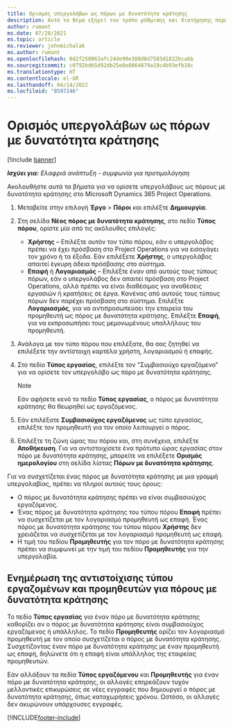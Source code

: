 ```yaml
---
title: Ορισμός υπεργολάβων ως πόρων με δυνατότητα κράτησης
description: Αυτό το θέμα εξηγεί τον τρόπο ρύθμισης και διατήρησης πόρων υπεργολάβων που δημιουργούνται από χρήστες και επαφές στο σύστημα, ώστε να μπορούν να συσχετιστούν με υπεργολαβίες στο Microsoft Dynamics 365 Project Operations.
author: rumant
ms.date: 07/28/2021
ms.topic: article
ms.reviewer: johnmichalak
ms.author: rumant
ms.openlocfilehash: 6d2f250063afc24de99e308d8d7583d1822bcabb
ms.sourcegitcommit: c0792bd65d92db25e0e8864879a19c4b93efb10c
ms.translationtype: HT
ms.contentlocale: el-GR
ms.lasthandoff: 04/14/2022
ms.locfileid: "8597246"
---
```

# <a name="set-up-subcontractors-as-bookable-resources"></a>Ορισμός υπεργολάβων ως πόρων με δυνατότητα κράτησης

[!include [banner](../../includes/dataverse-preview.md)]

_**Ισχύει για:** Ελαφριά ανάπτυξη - συμφωνία για προτιμολόγηση_

Ακολουθήστε αυτά τα βήματα για να ορίσετε υπεργολάβους ως πόρους με δυνατότητα κράτησης στο Microsoft Dynamics 365 Project Operations.

1. Μεταβείτε στην επιλογή **Έργο** \> **Πόροι** και επιλέξτε **Δημιουργία**.
2. Στη σελίδα **Νέος πόρος με δυνατότητα κράτησης**, στο πεδίο **Τύπος πόρου**, ορίστε μία από τις ακόλουθες επιλογές:

    - **Χρήστης** – Επιλέξτε αυτόν τον τύπο πόρου, εάν ο υπεργολάβος πρέπει να έχει πρόσβαση στο Project Operations για να εισαγάγει τον χρόνο ή τα έξοδα. Εάν επιλέξετε **Χρήστης**, ο υπεργολάβος απαιτεί έγκυρη άδεια πρόσβασης στο σύστημα.
    - **Επαφή** ή **Λογαριασμός** – Επιλέξτε έναν από αυτούς τους τύπους πόρων, εάν ο υπεργολάβος δεν απαιτεί πρόσβαση στο Project Operations, αλλά πρέπει να είναι διαθέσιμος για αναθέσεις εργασιών ή κρατήσεις σε έργα. Κανένας από αυτούς τους τύπους πόρων δεν παρέχει πρόσβαση στο σύστημα. Επιλέξτε **Λογαριασμός**, για να αντιπροσωπεύσει την εταιρεία του προμηθευτή ως πόρος με δυνατότητα κράτησης. Επιλέξτε **Επαφή**, για να εκπροσωπήσει τους μεμονωμένους υπαλλήλους του προμηθευτή.

3. Ανάλογα με τον τύπο πόρου που επιλέξατε, θα σας ζητηθεί να επιλέξετε την αντίστοιχη καρτέλα χρήστη, λογαριασμού ή επαφής.
4. Στο πεδίο **Τύπος εργασίας**, επιλέξτε τον "Συμβασιούχο εργαζόμενο" για να ορίσετε τον υπεργολάβο ως πόρο με δυνατότητα κράτησης.

    > [!NOTE]
    > Εάν αφήσετε κενό το πεδίο **Τύπος εργασίας**, ο πόρος με δυνατότητα κράτησης θα θεωρηθεί ως εργαζόμενος.

5. Εάν επιλέξατε **Συμβασιούχος εργαζόμενος** ως τύπο εργασίας, επιλέξτε τον προμηθευτή για τον οποίο λειτουργεί ο πόρος.
6. Επιλέξτε τη ζώνη ώρας του πόρου και, στη συνέχεια, επιλέξτε **Αποθήκευση**. Για να αντιστοιχίσετε ένα πρότυπο ώρας εργασίας στον πόρο με δυνατότητα κράτησης, μπορείτε να επιλέξετε **Ορισμός ημερολογίου** στη σελίδα λίστας **Πόρων με δυνατότητα κράτησης**.

Για να συσχετίζεται ένας πόρος με δυνατότητα κράτησης με μια γραμμή υπεργολαβίας, πρέπει να πληροί αυτούς τους όρους:

- Ο πόρος με δυνατότητα κράτησης πρέπει να είναι συμβασιούχος εργαζόμενος.
- Ένας πόρος με δυνατότητα κράτησης του τύπου πόρου **Επαφή** πρέπει να συσχετίζεται με τον λογαριασμό προμηθευτή ως επαφή. Ένας πόρος με δυνατότητα κράτησης του τύπου πόρου **Χρήστης** δεν χρειάζεται να συσχετίζεται με τον λογαριασμό προμηθευτή ως επαφή.
- Η τιμή του πεδίου **Προμηθευτής** για τον πόρο με δυνατότητα κράτησης πρέπει να συμφωνεί με την τιμή του πεδίου **Προμηθευτής** για την υπεργολαβία.

## <a name="update-the-type-of-worker-and-vendor-mapping-for-bookable-resources"></a>Ενημέρωση της αντιστοίχισης τύπου εργαζομένων και προμηθευτών για πόρους με δυνατότητα κράτησης

Το πεδίο **Τύπος εργασίας** για έναν πόρο με δυνατότητα κράτησης καθορίζει αν ο πόρος με δυνατότητα κράτησης είναι συμβασιούχος εργαζόμενος ή υπάλληλος. Το πεδίο **Προμηθευτής** ορίζει τον λογαριασμό προμηθευτή με τον οποίο συσχετίζεται ο πόρος με δυνατότητα κράτησης. Συσχετίζοντας έναν πόρο με δυνατότητα κράτησης με έναν προμηθευτή ως επαφή, δηλώνετε ότι η επαφή είναι υπάλληλος της εταιρείας προμηθευτών.

Εάν αλλάξουν τα πεδία **Τύπος εργαζόμενου** και **Προμηθευτής** για έναν πόρο με δυνατότητα κράτησης, οι αλλαγές επηρεάζουν τυχόν μελλοντικές επικυρώσεις σε νέες εγγραφές που δημιουργεί ο πόρος με δυνατότητα κράτησης, όπως καταχωρήσεις χρόνου. Ωστόσο, οι αλλαγές δεν ακυρώνουν υπάρχουσες εγγραφές.

[!INCLUDE[footer-include](../../includes/footer-banner.md)]
